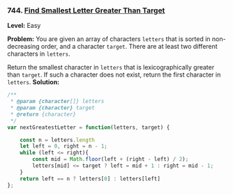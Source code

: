 ### 744. [Find Smallest Letter Greater Than Target](https://leetcode.com/problems/find-smallest-letter-greater-than-target/)

**Level:** Easy

**Problem:**
You are given an array of characters `letters` that is sorted in non-decreasing order, and a character `target`. There are at least two different characters in `letters`.

Return the smallest character in `letters` that is lexicographically greater than `target`. If such a character does not exist, return the first character in `letters`.
**Solution:**

``` javascript
/**
 * @param {character[]} letters
 * @param {character} target
 * @return {character}
 */
var nextGreatestLetter = function(letters, target) {

    const n = letters.length  
    let left = 0, right = n - 1;
    while (left <= right){
        const mid = Math.floor(left + (right - left) / 2);
        letters[mid] <= target ? left = mid + 1 : right = mid - 1;
    }
    return left == n ? letters[0] : letters[left]
};
```
